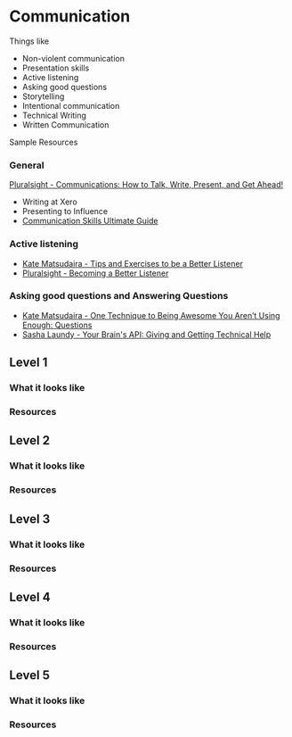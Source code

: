 # Communication

Things like
- Non-violent communication
- Presentation skills
- Active listening
- Asking good questions
- Storytelling
- Intentional communication
- Technical Writing
- Written Communication

Sample Resources

### General
[Pluralsight - Communications: How to Talk, Write, Present, and Get Ahead!](https://app.pluralsight.com/library/courses/communication-skills)
- Writing at Xero
- Presenting to Influence
- [Communication Skills Ultimate Guide](https://www.makingbusinessmatter.co.uk/communication-skills-ultimate-guide/)

### Active listening
- [Kate Matsudaira - Tips and Exercises to be a Better Listener](http://katemats.com/tips-exercises-better-listener/)
- [Pluralsight - Becoming a Better Listener](https://app.pluralsight.com/library/courses/becoming-better-listener)

### Asking good questions and Answering Questions
- [Kate Matsudaira - One Technique to Being Awesome You Aren’t Using Enough: Questions](http://katemats.com/one-technique-to-being-awesome-you-arent-using-enough-questions/) 
- [Sasha Laundy - Your Brain's API: Giving and Getting Technical Help](https://www.youtube.com/watch?v=hY14Er6JX2s)


## Level 1

### What it looks like

### Resources

## Level 2

### What it looks like

### Resources

## Level 3

### What it looks like

### Resources

## Level 4

### What it looks like

### Resources

## Level 5

### What it looks like

### Resources